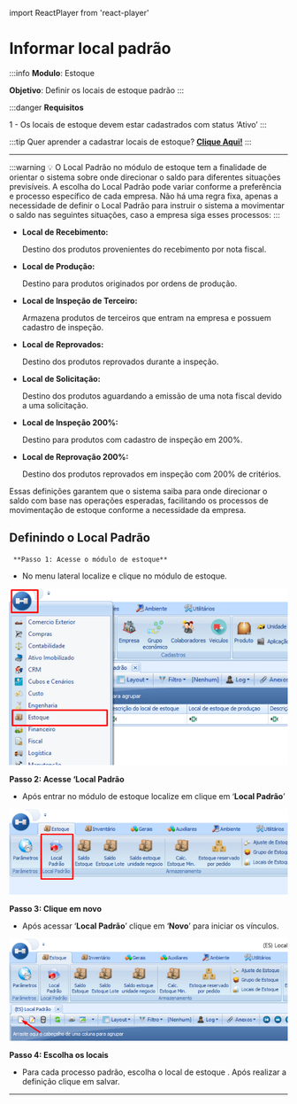 import ReactPlayer from 'react-player'

# Informar local padrão
 
:::info
**Modulo**: Estoque

**Objetivo**: Definir os locais de estoque padrão
:::

:::danger
**Requisitos**

1 - Os locais de estoque devem estar cadastrados com status ‘Ativo’
:::

:::tip
Quer aprender a cadastrar locais de estoque? [**Clique Aqui!**](locais-de-estoque.md)
:::

---

:::warning
💡 O Local Padrão no módulo de estoque tem a finalidade de orientar o sistema sobre onde direcionar o saldo para diferentes situações previsíveis. A escolha do Local Padrão pode variar conforme a preferência e processo específico de cada empresa. Não há uma regra fixa, apenas a necessidade de definir o Local Padrão para instruir o sistema a movimentar o saldo nas seguintes situações, caso a empresa siga esses processos:
:::

- **Local de Recebimento:**
    
    Destino dos produtos provenientes do recebimento por nota fiscal.
    
- **Local de Produção:**
    
    Destino para produtos originados por ordens de produção.
    
- **Local de Inspeção de Terceiro:**
    
    Armazena produtos de terceiros que entram na empresa e possuem cadastro de inspeção.
    
- **Local de Reprovados:**
    
    Destino dos produtos reprovados durante a inspeção.
    
- **Local de Solicitação:**
    
    Destino dos produtos aguardando a emissão de uma nota fiscal devido a uma solicitação.
    
- **Local de Inspeção 200%:**
    
    Destino para produtos com cadastro de inspeção em 200%.
    
- **Local de Reprovação 200%:**
    
    Destino dos produtos reprovados em inspeção com 200% de critérios.
    

Essas definições garantem que o sistema saiba para onde direcionar o saldo com base nas operações esperadas, facilitando os processos de movimentação de estoque conforme a necessidade da empresa.

## Definindo o Local Padrão

     **Passo 1: Acesse o módulo de estoque**

- No menu lateral localize e clique no módulo de estoque.

![Untitled](./img/informar-local-padrao/Untitled.png)

**Passo 2: Acesse ‘Local Padrão**

- Após entrar no módulo de estoque localize em clique em ‘**Local Padrão**’

![Untitled](./img/informar-local-padrao/Untitled%201.png)

**Passo 3: Clique em novo**

- Após acessar ‘**Local Padrão**’ clique em ‘**Novo**’ para iniciar os vínculos.

![Untitled](./img/informar-local-padrao/Untitled%202.png)

**Passo 4: Escolha os locais**

- Para cada processo padrão, escolha o local de estoque . Após realizar a definição clique em salvar.

<ReactPlayer playing controls url='/videos/estoque/localpadrao.mp4' />

---
